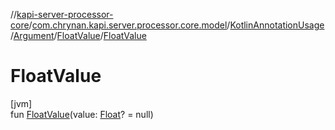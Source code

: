 //[kapi-server-processor-core](../../../../../index.md)/[com.chrynan.kapi.server.processor.core.model](../../../index.md)/[KotlinAnnotationUsage](../../index.md)/[Argument](../index.md)/[FloatValue](index.md)/[FloatValue](-float-value.md)

# FloatValue

[jvm]\
fun [FloatValue](-float-value.md)(value: [Float](https://kotlinlang.org/api/latest/jvm/stdlib/kotlin/-float/index.html)? = null)
